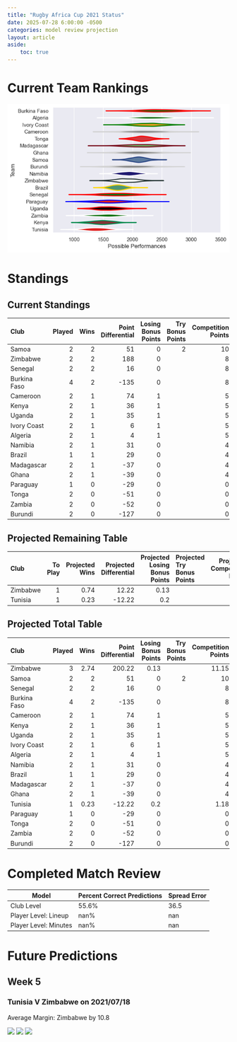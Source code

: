 ```yaml
---  
title: "Rugby Africa Cup 2021 Status"  
date: 2025-07-28 6:00:00 -0500  
categories: model review projection  
layout: article  
aside:  
    toc: true  
---
```

# Current Team Rankings


![Club Rankings](plots/rankings_Rugby_Africa_Cup_2021.png)
# Standings

## Current Standings


| Club         |   Played |   Wins |   Point Differential |   Losing Bonus Points |   Try Bonus Points |   Competition Points |
|:-------------|---------:|-------:|---------------------:|----------------------:|-------------------:|---------------------:|
| Samoa        |        2 |      2 |                   51 |                     0 |                  2 |                   10 |
| Zimbabwe     |        2 |      2 |                  188 |                     0 |                    |                    8 |
| Senegal      |        2 |      2 |                   16 |                     0 |                    |                    8 |
| Burkina Faso |        4 |      2 |                 -135 |                     0 |                    |                    8 |
| Cameroon     |        2 |      1 |                   74 |                     1 |                    |                    5 |
| Kenya        |        2 |      1 |                   36 |                     1 |                    |                    5 |
| Uganda       |        2 |      1 |                   35 |                     1 |                    |                    5 |
| Ivory Coast  |        2 |      1 |                    6 |                     1 |                    |                    5 |
| Algeria      |        2 |      1 |                    4 |                     1 |                    |                    5 |
| Namibia      |        2 |      1 |                   31 |                     0 |                    |                    4 |
| Brazil       |        1 |      1 |                   29 |                     0 |                    |                    4 |
| Madagascar   |        2 |      1 |                  -37 |                     0 |                    |                    4 |
| Ghana        |        2 |      1 |                  -39 |                     0 |                    |                    4 |
| Paraguay     |        1 |      0 |                  -29 |                     0 |                    |                    0 |
| Tonga        |        2 |      0 |                  -51 |                     0 |                    |                    0 |
| Zambia       |        2 |      0 |                  -52 |                     0 |                    |                    0 |
| Burundi      |        2 |      0 |                 -127 |                     0 |                    |                    0 |



## Projected Remaining Table


| Club     |   To Play |   Projected Wins |   Projected Differential |   Projected Losing Bonus Points | Projected Try Bonus Points   |   Projected Competition Points |
|:---------|----------:|-----------------:|-------------------------:|--------------------------------:|:-----------------------------|-------------------------------:|
| Zimbabwe |         1 |             0.74 |                    12.22 |                            0.13 |                              |                           3.15 |
| Tunisia  |         1 |             0.23 |                   -12.22 |                            0.2  |                              |                           1.18 |



## Projected Total Table


| Club         |   Played |   Wins |   Point Differential |   Losing Bonus Points |   Try Bonus Points |   Competition Points |
|:-------------|---------:|-------:|---------------------:|----------------------:|-------------------:|---------------------:|
| Zimbabwe     |        3 |   2.74 |               200.22 |                  0.13 |                    |                11.15 |
| Samoa        |        2 |   2    |                51    |                  0    |                  2 |                10    |
| Senegal      |        2 |   2    |                16    |                  0    |                    |                 8    |
| Burkina Faso |        4 |   2    |              -135    |                  0    |                    |                 8    |
| Cameroon     |        2 |   1    |                74    |                  1    |                    |                 5    |
| Kenya        |        2 |   1    |                36    |                  1    |                    |                 5    |
| Uganda       |        2 |   1    |                35    |                  1    |                    |                 5    |
| Ivory Coast  |        2 |   1    |                 6    |                  1    |                    |                 5    |
| Algeria      |        2 |   1    |                 4    |                  1    |                    |                 5    |
| Namibia      |        2 |   1    |                31    |                  0    |                    |                 4    |
| Brazil       |        1 |   1    |                29    |                  0    |                    |                 4    |
| Madagascar   |        2 |   1    |               -37    |                  0    |                    |                 4    |
| Ghana        |        2 |   1    |               -39    |                  0    |                    |                 4    |
| Tunisia      |        1 |   0.23 |               -12.22 |                  0.2  |                    |                 1.18 |
| Paraguay     |        1 |   0    |               -29    |                  0    |                    |                 0    |
| Tonga        |        2 |   0    |               -51    |                  0    |                    |                 0    |
| Zambia       |        2 |   0    |               -52    |                  0    |                    |                 0    |
| Burundi      |        2 |   0    |              -127    |                  0    |                    |                 0    |



# Completed Match Review


| Model | Percent Correct Predictions | Spread Error |
| ------ | ------ | ------ |
| Club Level | 55.6% | 36.5 |
| Player Level: Lineup | nan% | nan |
| Player Level: Minutes | nan% | nan |


# Future Predictions

## Week 5

### Tunisia V Zimbabwe on 2021/07/18


Average Margin: Zimbabwe by 10.8

<p float="left">
<img src="plots\2021-07-18-Tunisia_V_Zimbabwe_performances.png" width="32%" />
<img src="plots\2021-07-18-Tunisia_V_Zimbabwe_resultbar.png" width="32%" />
<img src="plots\2021-07-18-Tunisia_V_Zimbabwe_spreads.png" width="32%" />
</p>
